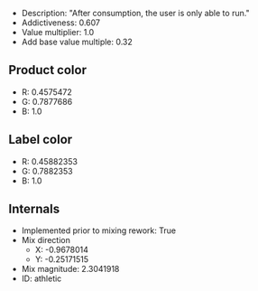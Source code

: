 - Description: "After consumption, the user is only able to run."
- Addictiveness: 0.607
- Value multiplier: 1.0
- Add base value multiple: 0.32
## Product color
- R: 0.4575472
- G: 0.7877686
- B: 1.0
## Label color
- R: 0.45882353
- G: 0.7882353
- B: 1.0
## Internals
- Implemented prior to mixing rework: True
- Mix direction
    - X: -0.9678014
    - Y: -0.25171515
- Mix magnitude: 2.3041918
- ID: athletic